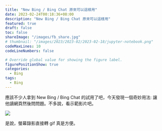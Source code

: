 ```yaml
---
title: "New Bing / Bing Chat 原來可以這樣用"
date: 2023-02-24T00:18:36+08:00
description: "New Bing / Bing Chat 原來可以這樣用"
featured: true
draft: false
toc: false
shareImage: "/images/fb_share.jpg"
# thumbnail: "/images/2023/2023-02/2023-02-18/jupyter-notebook.png"
codeMaxLines: 10
codeLineNumbers: false

# Override global value for showing the figure label.
figurePositionShow: true
categories:
  - Bing
tags:
  - Bing
---
```


應該不少人拿到 New Bing / Bing Chat 的試用了吧，今天發現一個奇妙用法: 讓他讀網頁然後問問題。不多說，看示範影片吧。

<!--more-->

  ![](/images/2023/2023-02/2023-02-24/jimmyliao4.gif)

是說，螢幕錄影直接轉 gif 真是方便。
 